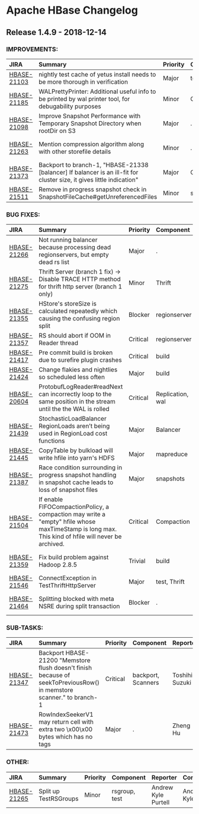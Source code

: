 
<!---
# Licensed to the Apache Software Foundation (ASF) under one
# or more contributor license agreements.  See the NOTICE file
# distributed with this work for additional information
# regarding copyright ownership.  The ASF licenses this file
# to you under the Apache License, Version 2.0 (the
# "License"); you may not use this file except in compliance
# with the License.  You may obtain a copy of the License at
#
#     http://www.apache.org/licenses/LICENSE-2.0
#
# Unless required by applicable law or agreed to in writing, software
# distributed under the License is distributed on an "AS IS" BASIS,
# WITHOUT WARRANTIES OR CONDITIONS OF ANY KIND, either express or implied.
# See the License for the specific language governing permissions and
# limitations under the License.
-->
# Apache HBase Changelog

## Release 1.4.9 - 2018-12-14



### IMPROVEMENTS:

| JIRA | Summary | Priority | Component | Reporter | Contributor |
|:---- |:---- | :--- |:---- |:---- |:---- |
| [HBASE-21103](https://issues.apache.org/jira/browse/HBASE-21103) | nightly test cache of yetus install needs to be more thorough in verification |  Major | test | Sean Busbey | Sean Busbey |
| [HBASE-21185](https://issues.apache.org/jira/browse/HBASE-21185) | WALPrettyPrinter: Additional useful info to be printed by wal printer tool, for debugability purposes |  Minor | Operability | Wellington Chevreuil | Wellington Chevreuil |
| [HBASE-21098](https://issues.apache.org/jira/browse/HBASE-21098) | Improve Snapshot Performance with Temporary Snapshot Directory when rootDir on S3 |  Major | . | Tyler Mi | Tyler Mi |
| [HBASE-21263](https://issues.apache.org/jira/browse/HBASE-21263) | Mention compression algorithm along with other storefile details |  Minor | . | Andrew Kyle Purtell | Subrat Mishra |
| [HBASE-21373](https://issues.apache.org/jira/browse/HBASE-21373) | Backport to branch-1, "HBASE-21338 [balancer] If balancer is an ill-fit for cluster size, it gives little indication" |  Major | Operability | Michael Stack | Xu Cang |
| [HBASE-21511](https://issues.apache.org/jira/browse/HBASE-21511) | Remove in progress snapshot check in SnapshotFileCache#getUnreferencedFiles |  Minor | snapshots | Ted Yu | Ted Yu |


### BUG FIXES:

| JIRA | Summary | Priority | Component | Reporter | Contributor |
|:---- |:---- | :--- |:---- |:---- |:---- |
| [HBASE-21266](https://issues.apache.org/jira/browse/HBASE-21266) | Not running balancer because processing dead regionservers, but empty dead rs list |  Major | . | Andrew Kyle Purtell | Andrew Kyle Purtell |
| [HBASE-21275](https://issues.apache.org/jira/browse/HBASE-21275) | Thrift Server (branch 1 fix) -\> Disable TRACE HTTP method for thrift http server (branch 1 only) |  Minor | Thrift | Wellington Chevreuil | Wellington Chevreuil |
| [HBASE-21355](https://issues.apache.org/jira/browse/HBASE-21355) | HStore's storeSize is calculated repeatedly which causing the confusing region split |  Blocker | regionserver | Zheng Hu | Zheng Hu |
| [HBASE-21357](https://issues.apache.org/jira/browse/HBASE-21357) | RS should abort if OOM in Reader thread |  Critical | regionserver | Allan Yang | Allan Yang |
| [HBASE-21417](https://issues.apache.org/jira/browse/HBASE-21417) | Pre commit build is broken due to surefire plugin crashes |  Critical | build | Duo Zhang | Duo Zhang |
| [HBASE-21424](https://issues.apache.org/jira/browse/HBASE-21424) | Change flakies and nightlies so scheduled less often |  Major | build | Michael Stack | Michael Stack |
| [HBASE-20604](https://issues.apache.org/jira/browse/HBASE-20604) | ProtobufLogReader#readNext can incorrectly loop to the same position in the stream until the the WAL is rolled |  Critical | Replication, wal | Esteban Gutierrez | Esteban Gutierrez |
| [HBASE-21439](https://issues.apache.org/jira/browse/HBASE-21439) | StochasticLoadBalancer RegionLoads aren’t being used in RegionLoad cost functions |  Major | Balancer | Ben Lau | Ben Lau |
| [HBASE-21445](https://issues.apache.org/jira/browse/HBASE-21445) | CopyTable by bulkload will write hfile into yarn's HDFS |  Major | mapreduce | Zheng Hu | Zheng Hu |
| [HBASE-21387](https://issues.apache.org/jira/browse/HBASE-21387) | Race condition surrounding in progress snapshot handling in snapshot cache leads to loss of snapshot files |  Major | snapshots | Ted Yu | Ted Yu |
| [HBASE-21504](https://issues.apache.org/jira/browse/HBASE-21504) | If enable FIFOCompactionPolicy, a compaction may write a "empty" hfile whose maxTimeStamp is long max. This kind of hfile will never be archived. |  Critical | Compaction | xuming | Zheng Hu |
| [HBASE-21359](https://issues.apache.org/jira/browse/HBASE-21359) | Fix build problem against Hadoop 2.8.5 |  Trivial | build | Andrew Kyle Purtell | Andrew Kyle Purtell |
| [HBASE-21546](https://issues.apache.org/jira/browse/HBASE-21546) | ConnectException in TestThriftHttpServer |  Major | test, Thrift | Peter Somogyi | Peter Somogyi |
| [HBASE-21464](https://issues.apache.org/jira/browse/HBASE-21464) | Splitting blocked with meta NSRE during split transaction |  Blocker | . | Andrew Kyle Purtell | Andrew Kyle Purtell |


### SUB-TASKS:

| JIRA | Summary | Priority | Component | Reporter | Contributor |
|:---- |:---- | :--- |:---- |:---- |:---- |
| [HBASE-21347](https://issues.apache.org/jira/browse/HBASE-21347) | Backport HBASE-21200 "Memstore flush doesn't finish because of seekToPreviousRow() in memstore scanner." to branch-1 |  Critical | backport, Scanners | Toshihiro Suzuki | Toshihiro Suzuki |
| [HBASE-21473](https://issues.apache.org/jira/browse/HBASE-21473) | RowIndexSeekerV1 may return cell with extra two \\x00\\x00 bytes which has no tags |  Major | . | Zheng Hu | Zheng Hu |


### OTHER:

| JIRA | Summary | Priority | Component | Reporter | Contributor |
|:---- |:---- | :--- |:---- |:---- |:---- |
| [HBASE-21265](https://issues.apache.org/jira/browse/HBASE-21265) | Split up TestRSGroups |  Minor | rsgroup, test | Andrew Kyle Purtell | Andrew Kyle Purtell |


